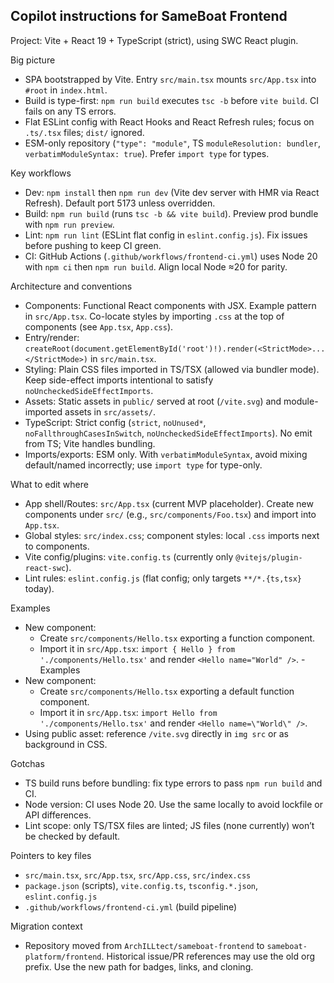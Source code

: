 ## Copilot instructions for SameBoat Frontend

Project: Vite + React 19 + TypeScript (strict), using SWC React plugin.

Big picture

-   SPA bootstrapped by Vite. Entry `src/main.tsx` mounts `src/App.tsx` into `#root` in `index.html`.
-   Build is type-first: `npm run build` executes `tsc -b` before `vite build`. CI fails on any TS errors.
-   Flat ESLint config with React Hooks and React Refresh rules; focus on `.ts/.tsx` files; `dist/` ignored.
-   ESM-only repository (`"type": "module"`, TS `moduleResolution: bundler`, `verbatimModuleSyntax: true`). Prefer `import type` for types.

Key workflows

-   Dev: `npm install` then `npm run dev` (Vite dev server with HMR via React Refresh). Default port 5173 unless overridden.
-   Build: `npm run build` (runs `tsc -b && vite build`). Preview prod bundle with `npm run preview`.
-   Lint: `npm run lint` (ESLint flat config in `eslint.config.js`). Fix issues before pushing to keep CI green.
-   CI: GitHub Actions (`.github/workflows/frontend-ci.yml`) uses Node 20 with `npm ci` then `npm run build`. Align local Node ≈20 for parity.

Architecture and conventions

-   Components: Functional React components with JSX. Example pattern in `src/App.tsx`. Co-locate styles by importing `.css` at the top of components (see `App.tsx`, `App.css`).
-   Entry/render: `createRoot(document.getElementById('root')!).render(<StrictMode>...</StrictMode>)` in `src/main.tsx`.
-   Styling: Plain CSS files imported in TS/TSX (allowed via bundler mode). Keep side-effect imports intentional to satisfy `noUncheckedSideEffectImports`.
-   Assets: Static assets in `public/` served at root (`/vite.svg`) and module-imported assets in `src/assets/`.
-   TypeScript: Strict config (`strict`, `noUnused*`, `noFallthroughCasesInSwitch`, `noUncheckedSideEffectImports`). No emit from TS; Vite handles bundling.
-   Imports/exports: ESM only. With `verbatimModuleSyntax`, avoid mixing default/named incorrectly; use `import type` for type-only.

What to edit where

-   App shell/Routes: `src/App.tsx` (current MVP placeholder). Create new components under `src/` (e.g., `src/components/Foo.tsx`) and import into `App.tsx`.
-   Global styles: `src/index.css`; component styles: local `.css` imports next to components.
-   Vite config/plugins: `vite.config.ts` (currently only `@vitejs/plugin-react-swc`).
-   Lint rules: `eslint.config.js` (flat config; only targets `**/*.{ts,tsx}` today).

Examples

-   New component:
    -   Create `src/components/Hello.tsx` exporting a function component.
    -   Import it in `src/App.tsx`: `import { Hello } from './components/Hello.tsx'` and render `<Hello name="World" />`.
        -Examples
-   New component:
    -   Create `src/components/Hello.tsx` exporting a default function component.
    -   Import it in `src/App.tsx`: `import Hello from './components/Hello.tsx'` and render `<Hello name=\"World\" />`.
-   Using public asset: reference `/vite.svg` directly in `img src` or as background in CSS.

Gotchas

-   TS build runs before bundling: fix type errors to pass `npm run build` and CI.
-   Node version: CI uses Node 20. Use the same locally to avoid lockfile or API differences.
-   Lint scope: only TS/TSX files are linted; JS files (none currently) won’t be checked by default.

Pointers to key files

-   `src/main.tsx`, `src/App.tsx`, `src/App.css`, `src/index.css`
-   `package.json` (scripts), `vite.config.ts`, `tsconfig.*.json`, `eslint.config.js`
-   `.github/workflows/frontend-ci.yml` (build pipeline)

Migration context

-   Repository moved from `ArchILLtect/sameboat-frontend` to `sameboat-platform/frontend`. Historical issue/PR references may use the old org prefix. Use the new path for badges, links, and cloning.
